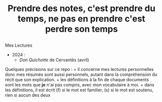# <p align="center"><b>Prendre des notes, c'est prendre du temps, ne pas en prendre c'est perdre son temps</b><p>

Mes Lectures
* 2024 :
    + *Don Quichotte* de Cervantès (avril)
    
    

Quelques précisions sur ce repo :
	+ il concerne mes lectures personnelles donc mes résumés sont aussi personnels, autant dans la compréhension du récit que son explication.
	+ les définitions à la fin de chaque documents sont les mots que **je** n'ai pas compris, avec mon vocabulaire à moi.
	+ dans les définitions, il est écrit (f) si le mot est familier, (s) si le mot est soutenu, rien si aucun des deux

